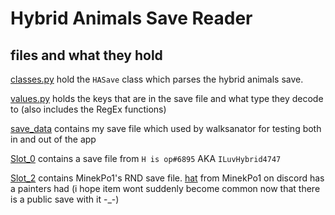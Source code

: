 # Hybrid Animals Save Reader

## files and what they hold

[classes.py](classes.py) hold the `HASave` class which parses the hybrid animals save.

[values.py](values.py) holds the keys that are in the save file and what type they decode to (also includes the RegEx functions)

[save_data](save_data) contains my save file which used by walksanator for testing both in and out of the app

[Slot_0](Slot_0) contains a save file from `H is op#6895` AKA `ILuvHybrid4747`

[Slot_2](Slot_2) contains MinekPo1's RND save file.
[hat](hat) from MinekPo1 on discord has a painters had (i hope item wont suddenly become common now that there is a public save with it -_-)
